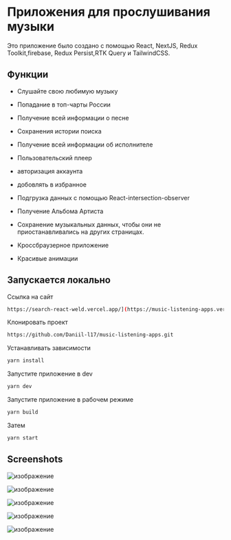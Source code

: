 # Приложения для прослушивания музыки

Это приложение было создано с помощью React, NextJS, Redux Toolkit,firebase, Redux Persist,RTK Query и TailwindCSS.



## Функции

- Слушайте свою любимую музыку

- Попадание в топ-чарты России

 - Получение всей информации о песне

 - Сохранения истории поиска

 - Получение всей информации об исполнителе

 - Пользовательский плеер

 - авторизация аккаунта

  - добовлять в избранное

 - Подгрузка данных с помощью React-intersection-observer

 - Получение Альбома Артиста

 - Сохранение музыкальных данных, чтобы они не приостанавливались на других страницах.

 - Кроссбраузерное приложение
 
-  Красивые анимации


## Запускается локально

Ссылка на сайт

```bash
https://search-react-weld.vercel.app/](https://music-listening-apps.vercel.app/
```

Клонировать проект

```bash
https://github.com/Daniil-l17/music-listening-apps.git
```

Устанавливать зависимости

```bash
yarn install
```

Запустите приложение в dev

```bash
yarn dev
```

Запустите приложение в рабочем режиме

```bash
yarn build
```

Затем

```bash
yarn start
```

## Screenshots

![изображение](https://github.com/Daniil-l17/music-listening-apps/assets/129774580/9874e36e-6d5a-400e-aa88-0dd4b2eaf49f)

![изображение](https://github.com/Daniil-l17/music-listening-apps/assets/129774580/5fed7404-970a-492e-a3f5-2751bace2a4b)


![изображение](https://github.com/Daniil-l17/music-listening-apps/assets/129774580/993dd6c3-9dfa-4a99-b4ff-85cbb3fd8f8e)


![изображение](https://github.com/Daniil-l17/music-listening-apps/assets/129774580/3cc23879-0420-4d9f-a8dc-670d93dece85)

![изображение](https://github.com/Daniil-l17/music-listening-apps/assets/129774580/40f33c7b-849f-469f-b3c8-6927d1eddcac)
